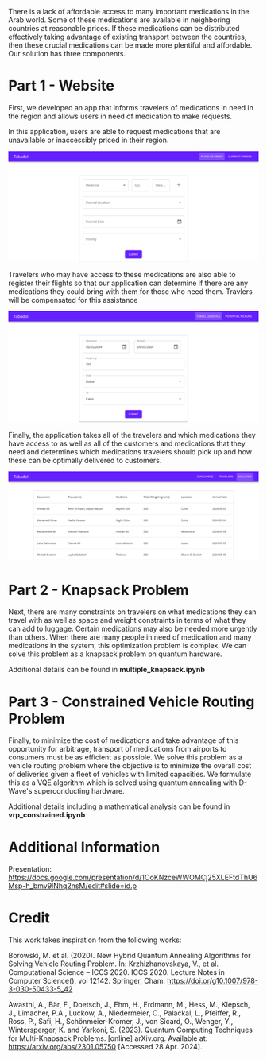 There is a lack of affordable access to many important medications in the Arab world. Some of these medications are available in neighboring countries at reasonable prices. If these medications can be distributed effectively taking advantage of existing transport between the countries, then these crucial medications can be made more plentiful and affordable. 
Our solution has three components.

# Part 1 - Website

First, we developed an app that informs travelers of medications in need in the region and allows users in need of medication to make requests.

In this application, users are able to request medications that are unavailable or inaccessibly priced in their region.

![Image of the customer view](/images/customer_view.png)

Travelers who may have access to these medications are also able to register their flights so that our application can determine if there are any medications they could bring with them for those who need them. Travlers will be compensated for this assistance

![Image of the traveler view](/images/traveler_view.png)

Finally, the application takes all of the travelers and which medications they have access to as well as all of the customers and medications that they need and determines which medications travelers should pick up and how these can be optimally delivered to customers.

![Image of the customer view](/images/manager_view.png)

# Part 2 - Knapsack Problem

Next, there are many constraints on travelers on what medications they can travel with as well as space and weight constraints in terms of what they can add to luggage. Certain medications may also be needed more urgently than others. When there are many people in need of medication and many medications in the system, this optimization problem is complex. We can solve this problem as a knapsack problem on quantum hardware.

Additional details can be found in **multiple_knapsack.ipynb**

# Part 3 - Constrained Vehicle Routing Problem

Finally, to minimize the cost of medications and take advantage of this opportunity for arbitrage, transport of medications from airports to consumers must be as efficient as possible. We solve this problem as a vehicle routing problem where the objective is to minimize the overall cost of deliveries given a fleet of vehicles with limited capacities. We formulate this as a VQE algorithm which is solved using quantum annealing with D-Wave's superconducting hardware.

Additional details including a mathematical analysis can be found in **vrp_constrained.ipynb**

# Additional Information

Presentation: https://docs.google.com/presentation/d/1OoKNzceWWOMCj25XLEFtdThU6Msp-h_bmv9lNhq2nsM/edit#slide=id.p

# Credit

This work takes inspiration from the following works:

Borowski, M. et al. (2020). New Hybrid Quantum Annealing Algorithms for Solving Vehicle Routing Problem. In: Krzhizhanovskaya, V., et al. Computational Science – ICCS 2020. ICCS 2020. Lecture Notes in Computer Science(), vol 12142. Springer, Cham. https://doi.or/g10.1007/978-3-030-50433-5_42

Awasthi, A., Bär, F., Doetsch, J., Ehm, H., Erdmann, M., Hess, M., Klepsch, J., Limacher, P.A., Luckow, A., Niedermeier, C., Palackal, L., Pfeiffer, R., Ross, P., Safi, H., Schönmeier-Kromer, J., von Sicard, O., Wenger, Y., Wintersperger, K. and Yarkoni, S. (2023). Quantum Computing Techniques for Multi-Knapsack Problems. [online] arXiv.org. Available at: https://arxiv.org/abs/2301.05750 [Accessed 28 Apr. 2024].